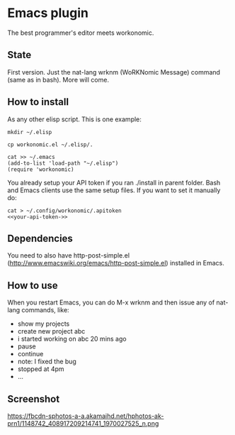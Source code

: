 Emacs plugin
============

The best programmer's editor meets workonomic.

State
-----

First version. Just the nat-lang wrknm (WoRKNomic Message) command (same as in bash). More will come.


How to install
--------------

As any other elisp script. This is one example:

    mkdir ~/.elisp
    
    cp workonomic.el ~/.elisp/.
    
    cat >> ~/.emacs
    (add-to-list 'load-path "~/.elisp")
    (require 'workonomic)
    
You already setup your API token if you ran ./install in parent folder. Bash and Emacs clients use the same setup files.
If you want to set it manually do:

    cat > ~/.config/workonomic/.apitoken
    <<your-api-token->>
    

Dependencies
------------

You need to also have http-post-simple.el (http://www.emacswiki.org/emacs/http-post-simple.el) installed in Emacs.
    

How to use
----------

When you restart Emacs, you can do M-x wrknm and then issue any of nat-lang commands, like:
- show my projects
- create new project abc
- i started working on abc 20 mins ago
- pause
- continue
- note: I fixed the bug
- stopped at 4pm
- ...

Screenshot
----------

https://fbcdn-sphotos-a-a.akamaihd.net/hphotos-ak-prn1/1148742_408917209214741_1970027525_n.png

